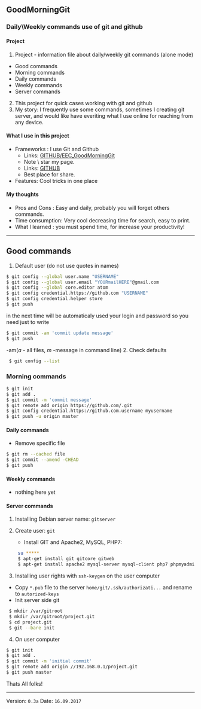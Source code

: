 ## GoodMorningGit
### Daily\Weekly commands use of git and github

#### Project
1. Project - information file about daily/weekly git commands (alone mode)
  * Good commands
  * Morning commands
  * Daily commands
  * Weekly commands
  * Server commands
2. This project for quick cases working with git and github
3. My story: I frequently use some commands, sometimes I creating git server, and would like have everiting what I use online for reaching from any device.

#### What I use in this project
* Frameworks : I use Git and Github
  * Links: [GITHUB/EEC_GoodMorningGit](https://github.com/EvilEpicCoder/EEC_GoodMorningGit "GoodMorningGit")
   * Note \ star my page.
  * Links: [GITHUB](https://www.github.com "GITHUB")
   * Best place for share.
* Features: Cool tricks in one place

#### My thoughts

* Pros and Cons : Easy and daily, probably you will forget others commands.
* Time consumption: Very cool decreasing time for search, easy to print.
* What I learned : you must spend time, for increase your productivity!
---
## Good commands
1. Default user (do not use quotes in names)
  ```bash
  $ git config --global user.name "USERNAME"
  $ git config --global user.email "YOURmailHERE"@gmail.com
  $ git config --global core.editor atom
  $ git config credential.https://github.com "USERNAME"
  $ git config credential.helper store
  $ git push
```
 in the next time will be automaticaly used your login and password
 so you need just to write

  ```bash
  $ git commit -am 'commit update message'
  $ git push
 ```
  -am(_a_ - all files, _m_ -message in command line)
2. Check defaults

 ```bash
  $ git config --list
 ```
### Morning commands
   ```bash
  $ git init
  $ git add .
  $ git commit -m 'commit message'
  $ git remote add origin https://github.com/.git
  $ git config credential.https://github.com.username myusername
  $ git push -u origin master
 ```
#### Daily commands
 * Remove specific file

  ```bash
  $ git rm --cached file
  $ git commit --amend -CHEAD
  $ git push
 ```
#### Weekly commands
  * nothing here yet

#### Server commands

1. Installing Debian server name: `gitserver`
2. Create user: `git`
   * Install GIT and Apache2, MySQL, PHP7:

   ```bash
	su *****
	$ apt-get install git gitcore gitweb
	$ apt-get install apache2 mysql-server mysql-client php7 phpmyadmin
	```
3. Installing user rights with `ssh-keygen` on the user computer
  * Copy `*.pub`  file to the server `home/git/.ssh/authorizati...` and rename to `autorized-keys`
  * Init server side git
 ```bash
  $ mkdir /var/gitroot
  $ mkdir /var/gitroot/project.git
  $ cd project.git
  $ git --bare init
```
4. On user computer
  ```bash
  $ git init
  $ git add .
  $ git commit -m 'initial commit'
  $ git remote add origin //192.168.0.1/project.git
  $ git push master
 ```

  Thats All folks!

---

Version: `0.3a`
Date: `16.09.2017`
